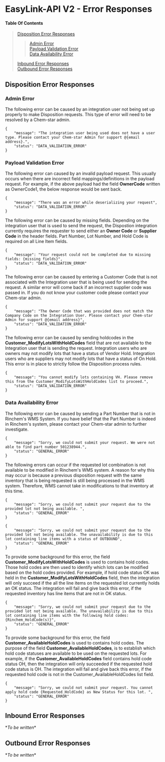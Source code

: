 # EasyLink-API V2 - Error Responses

#### Table Of Contents

> [Disposition Error Responses](#disposition-error-responses)
> > [Admin Error](#admin-error)<br/>
> > [Payload Validation Error](#payload-validation-error)<br/>
> > [Data Availability Error](#data-availability-error)<br/>
>
> [Inbound Error Responses](#inbound-error-responses)<br/>
> [Outbound Error Responses](#outbound-error-responses)<br/>

## Disposition Error Responses

### Admin Error

The following error can be caused by an integration user not being set up properly to make Disposition requests. This type of error will need to be resolved by a Chem-star admin.   

```
{
    "message": "The integration user being used does not have a user type. Please contact your Chem-star Admin for support @{email address}.",
    "status": "DATA_VALIDATION_ERROR"
}
```

### Payload Validation Error

The following error can caused by an invalid payload request. This usually occurs when there are incorrect field mappings/definitions in the payload request. For example, if the above payload had the field **OwnerCode** written as OwnerCode1, the below response would be sent back. 

```
{
    "message": "There was an error while deserializing your request",
    "status": "DATA_VALIDATION_ERROR"
}
```

The following error can be caused by missing fields. Depending on the integration user that is used to send the request, the Dispostion integration currently requires the requester to send either an **Owner Code** or **Supplier Code** in the header fields. Part Number, Lot Number, and Hold Code is required on all Line Item fields. 

```
{
    "message": "Your request could not be completed due to missing fields: {missing fields}",
    "status": "DATA_VALIDATION_ERROR"
}
```

The following error can be caused by entering a Customer Code that is not associated with the Integration user that is being used for sending the request. A similar error will come back if an incorrect supplier code was passed in. If you do not know your customer code please contact your Chem-star admin.  

```
{
    "message": "The Owner Code that was provided does not match the Company Code on the Integration User. Please contact your Chem-star Admin for support @{email address}",
    "status": "DATA_VALIDATION_ERROR"
}
```

The following error can be caused by sending holdcodes in the **Customer_ModifyLotsWithHoldCodes** field that are not available to the Integration user that is sending the request. Integration users who are owners may not modify lots that have a status of Vendor Hold. Integration users who are suppliers may not modify lots that have a status of On Hold. This error is in place to strictly follow the Disposition process rules. 

```
{
    "message": "You cannot modify lots containing VH. Please remove this from the Customer_ModifyLotsWithHoldCodes list to proceed.",
    "status": "DATA_VALIDATION_ERROR"
}
```

### Data Availability Error

The following error can be caused by sending a Part Number that is not in Rinchem's WMS System. If you have belief that the Part Number
is indeed in Rinchem's system, please contact your Chem-star admin to further investigate. 

```
{
    "message": "Sorry, we could not submit your request. We were not able to find part number 501238944.",
    "status": "GENERAL_ERROR"
}
```

The following errors can occur if the requested lot combination is not available to be modified in Rinchem's WMS system. A reason for why this may occur is because a previous disposition request with the same inventory that is being requested is still being processed in the WMS system. Therefore, WMS cannot take in modifications to that inventory at this time.  

```
{
    "message": "Sorry, we could not submit your request due to the provided lot not being available. ",
    "status": "GENERAL_ERROR"
}
```

```
{
    "message": "Sorry, we could not submit your request due to the provided lot not being available. The unavailability is due to this lot containing line items with a status of OUTBOUND",
    "status": "GENERAL_ERROR"
}
```

To provide some background for this error, the field **Customer_ModifyLotsWithHoldCodes** is used to contains hold codes. Those hold codes are then used to identify which lots can be modified based on the hold codes provided. For example, if hold code status OK was held in the **Customer_ModifyLotsWithHoldCodes** field, then the integration will only succeed if the all the line items on the requested lot currently holds an OK status. The integration will fail and give back this error, if the requested inventory has line items that are not in OK status. 

```
{
    "message": "Sorry, we could not submit your request due to the provided lot not being available. The unavailability is due to this lot containing line items with the following hold codes: {Rinchem_HoldCode(s)}",
    "status": "GENERAL_ERROR"
}
```

To provide some background for this error, the field **Customer_AvailableHoldCodes** is used to contains hold codes. The purpose of the field **Customer_AvailableHoldCodes**, is to establish which hold code statuses are available to be used on the requested lots. For example, if the **Customer_AvailableHoldCodes** field contains hold code status OH, then the integration will only succeeded if the requested hold code status is OH. The integration will fail and give back this error, if the requested hold code is not in the Customer_AvailableHoldCodes list field. 

```
{
    "message": "Sorry, we could not submit your request. You cannot apply hold code {Requested_HoldCode} as New Status for this lot. ",
    "status": "GENERAL_ERROR"
}
```

## Inbound Error Responses

&ast;*To be written*&ast;

## Outbound Error Responses

&ast;*To be written*&ast;

